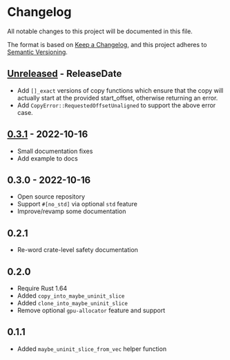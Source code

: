 <!-- markdownlint-disable blanks-around-headings blanks-around-lists no-duplicate-heading -->

# Changelog

All notable changes to this project will be documented in this file.

The format is based on [Keep a Changelog](https://keepachangelog.com/en/1.0.0/),
and this project adheres to [Semantic Versioning](https://semver.org/spec/v2.0.0.html).

<!-- next-header -->
## [Unreleased] - ReleaseDate

- Add `[]_exact` versions of copy functions which ensure that the copy will actually start at the
provided start_offset, otherwise returning an error.
- Add `CopyError::RequestedOffsetUnaligned` to support the above error case.

## [0.3.1] - 2022-10-16

- Small documentation fixes
- Add example to docs

## 0.3.0 - 2022-10-16

- Open source repository
- Support `#[no_std]` via optional `std` feature
- Improve/revamp some documentation

## 0.2.1

- Re-word crate-level safety documentation

## 0.2.0

- Require Rust 1.64
- Added `copy_into_maybe_uninit_slice`
- Added `clone_into_maybe_uninit_slice`
- Remove optional `gpu-allocator` feature and support

## 0.1.1

- Added `maybe_uninit_slice_from_vec` helper function

<!-- next-url -->
[Unreleased]: https://github.com/EmbarkStudios/presser/compare/0.3.1...HEAD
[0.3.1]: https://github.com/EmbarkStudios/presser/compare/0.3.0...0.3.1
